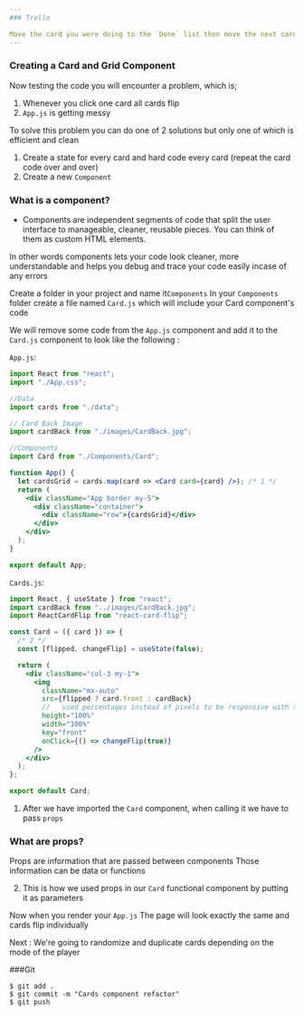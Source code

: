 ```yaml
---
### Trello

Move the card you were doing to the `Done` list then move the next card from the `Backlog` which is "As a player i can click a card to flip it over" to your `Doing` list.
---
```


### Creating a Card and Grid Component

Now testing the code you will encounter a problem, which is;

1. Whenever you click one card all cards flip
2. `App.js` is getting messy

To solve this problem you can do one of 2 solutions but only one of which is efficient and clean

1. Create a state for every card and hard code every card (repeat the card code over and over)
2. Create a new `Component`

### What is a component?

- Components are independent segments of code that split the user interface to manageable, cleaner, reusable pieces. You can think of them as custom HTML elements.

In other words components lets your code look cleaner, more understandable and helps you debug and trace your code easily incase of any errors

Create a folder in your project and name it`Components`
In your `Components` folder create a file named `Card.js` which will include your Card component's code

We will remove some code from the `App.js` component and add it to the `Card.js` component to look like the following :

`App.js`:

```jsx
import React from "react";
import "./App.css";

//Data
import cards from "./data";

// Card Back Image
import cardBack from "./images/CardBack.jpg";

//Components
import Card from "./Components/Card";

function App() {
  let cardsGrid = cards.map(card => <Card card={card} />); /* 1 */
  return (
    <div className="App border my-5">
      <div className="container">
        <div className="row">{cardsGrid}</div>
      </div>
    </div>
  );
}

export default App;
```

`Cards.js`:

```jsx
import React, { useState } from "react";
import cardBack from "../images/CardBack.jpg";
import ReactCardFlip from "react-card-flip";

const Card = ({ card }) => {
  /* 2 */
  const [flipped, changeFlip] = useState(false);

  return (
    <div className="col-3 my-1">
      <img
        className="mx-auto"
        src={flipped ? card.front : cardBack}
        //   used percentages instead of pixels to be responsive with the screen size
        height="100%"
        width="100%"
        key="front"
        onClick={() => changeFlip(true)}
      />
    </div>
  );
};

export default Card;
```

1. After we have imported the `Card` component, when calling it we have to pass `props`

### What are props?

Props are information that are passed between components
Those information can be data or functions

2. This is how we used props in our `Card` functional component by putting it as parameters

Now when you render your `App.js` The page will look exactly the same and cards flip individually

Next : We're going to randomize and duplicate cards depending on the mode of the player

###Git

```shell
$ git add .
$ git commit -m "Cards component refactor"
$ git push
```
